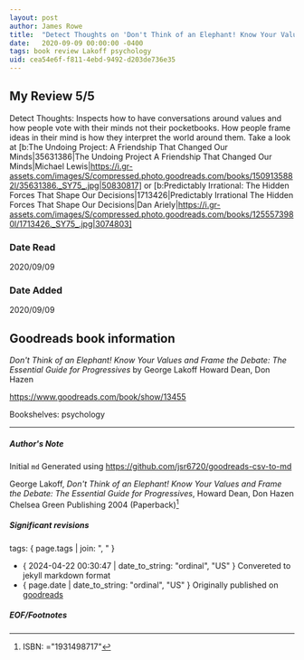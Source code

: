 ```yaml
---
layout: post
author: James Rowe
title:  "Detect Thoughts on 'Don't Think of an Elephant! Know Your Values and Frame the Debate: The Essential Guide for Progressives'"
date:   2020-09-09 00:00:00 -0400
tags: book review Lakoff psychology
uid: cea54e6f-f811-4ebd-9492-d203de736e35
---
```


<!-- highly dependent on how you personally use jekyll templates, and how you want this to show up -->

## My Review 5/5

Detect Thoughts: Inspects how to have conversations around values and how people vote with their minds not their pocketbooks. How people frame ideas in their mind is how they interpret the world around them. Take a look at [b:The Undoing Project: A Friendship That Changed Our Minds|35631386|The Undoing Project  A Friendship That Changed Our Minds|Michael   Lewis|https://i.gr-assets.com/images/S/compressed.photo.goodreads.com/books/1509135882l/35631386._SY75_.jpg|50830817] or [b:Predictably Irrational: The Hidden Forces That Shape Our Decisions|1713426|Predictably Irrational  The Hidden Forces That Shape Our Decisions|Dan Ariely|https://i.gr-assets.com/images/S/compressed.photo.goodreads.com/books/1255573980l/1713426._SY75_.jpg|3074803]

### Date Read
2020/09/09

### Date Added
2020/09/09

## Goodreads book information

*Don't Think of an Elephant! Know Your Values and Frame the Debate: The Essential Guide for Progressives* by George Lakoff
Howard Dean, Don Hazen

https://www.goodreads.com/book/show/13455

Bookshelves: psychology

---

##### Author's Note

Initial `md` Generated using https://github.com/jsr6720/goodreads-csv-to-md

George Lakoff, *Don't Think of an Elephant! Know Your Values and Frame the Debate: The Essential Guide for Progressives*, Howard Dean, Don Hazen Chelsea Green Publishing 2004 (Paperback)[^1]

##### Significant revisions

tags: { page.tags | join: ", " } <!-- todo move this somewhere -->

- { 2024-04-22 00:30:47 | date_to_string: "ordinal", "US" } Convereted to jekyll markdown format 
- { page.date | date_to_string: "ordinal", "US" } Originally published on [goodreads](https://www.goodreads.com)

##### EOF/Footnotes

[^1]: ISBN: ="1931498717"